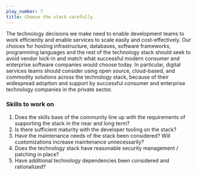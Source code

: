 ```yaml
---
play_number: 7
title: Choose the stack carefully
---
```


The technology decisions we make need to enable development teams to work efficiently and enable services to scale easily and cost-effectively. Our choices for hosting infrastructure, databases, software frameworks, programming languages and the rest of the technology stack should seek to avoid vendor lock-in and match what successful modern consumer and enterprise software companies would choose today. In particular, digital services teams should consider using open source, cloud-based, and commodity solutions across the technology stack, because of their widespread adoption and support by successful consumer and enterprise technology companies in the private sector. 

### Skills to work on

1. Does the skills base of the community line up with the requirements of supporting the stack in the near and long term? 
1. Is there sufficient maturity with the developer tooling on the stack?
1. Have the maintenance needs of the stack been considered? Will customizations increase maintenance unnecessarily?
1. Does the technology stack have reasonable security management / patching in place?
1. Have additional technology dependencies been considered and rationalized?